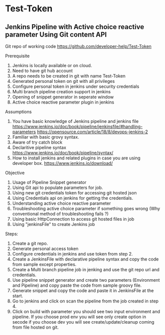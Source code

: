 # Test-Token

## Jenkins Pipeline with Active choice reactive parameter Using Git content API

Git repo of working code
https://github.com/developer-help/Test-Token

Prerequisite
1. Jenkins is locally available or on cloud.
2. Need to have git hub account
3. A repo needs to be created in git with name Test-Token
4. Generated personal token on git with all privileges
5. Configure personal token in jenkins under security credentials
6. Multi branch pipeline creation support in jenkins
7. Opening of snippet generator in seperate window
8. Active choice reactive parameter plugin in jenkins

Assumptions
1. You have basic knowledge of Jenkins pipeline and jenkins file
   https://www.jenkins.io/doc/book/pipeline/jenkinsfile/#handling-parameters
   https://opensource.com/article/18/8/devops-jenkins-2
2. Familiar with basic grovy syntax.
3. Aware of try catch block
4. Declaritive pipeline syntax
   https://www.jenkins.io/doc/book/pipeline/syntax/
5. How to install jenkins and related plugins in case you are using developer box.
   https://www.jenkins.io/download/

Objective
1. Usage of Pipeline Snippet generator
2. Using Git api to populate parameters for job.
3. Using new git credentials token for accessing git hosted json 
4. Using Credentials api on jenkins for getting the credentials.
4. Understanding active choice reactive parameter 
5. Troubleshooting active choice parameter if something goes wrong (Why conventional method of troubleshooting fails ?)
6. Using basic HttpConnection to access git hosted files in job
7. Using "jenkinsFile" to create Jenkins job



Steps:
1. Create a git repo.
2. Generate personal access token
3. Configure credentials in jenkins and use token from step 2.
3. Create a JenkinsFile with declarative pipeline syntax and copy the code from sample except properties.
4. Create a Multi branch pipeline job in jenking and use the git repo url and credentials.
5. Use pipeline snippet generator and create two parameters (Environment and Pipeline) 
and copy paste the code from sample groovy file.
6. Generate snippet and copy the code and paste it in JenkinsFile at the start.
7. Go to jenkins and click on scan the pipeline from the job created in step 4.
8. Click on build with parameter you should see two input environment and pipeline. If you choose prod
env you will see only create option in secode if you choose dev you will see create/update/cleanup coming
from file hosted on git.

